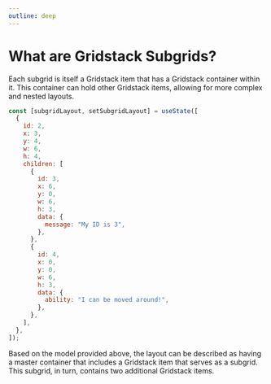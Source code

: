 ```yaml
---
outline: deep
---
```


# What are Gridstack Subgrids?

Each subgrid is itself a Gridstack item that has a Gridstack container within it. This container can hold other Gridstack items, allowing for more complex and nested layouts.

```jsx
const [subgridLayout, setSubgridLayout] = useState([
  {
    id: 2,
    x: 3,
    y: 4,
    w: 6,
    h: 4,
    children: [
      {
        id: 3,
        x: 6,
        y: 0,
        w: 6,
        h: 3,
        data: {
          message: "My ID is 3",
        },
      },
      {
        id: 4,
        x: 0,
        y: 0,
        w: 6,
        h: 3,
        data: {
          ability: "I can be moved around!",
        },
      },
    ],
  },
]);
```

Based on the model provided above, the layout can be described as having a master container that includes a Gridstack item that serves as a subgrid. This subgrid, in turn, contains two additional Gridstack items.

